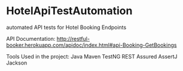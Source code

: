 # HotelApiTestAutomation
automated API tests for Hotel Booking Endpoints

API Documentation:
http://restful-booker.herokuapp.com/apidoc/index.html#api-Booking-GetBookings

Tools Used in the project:
Java
Maven
TestNG
REST Assured
AssertJ
Jackson
